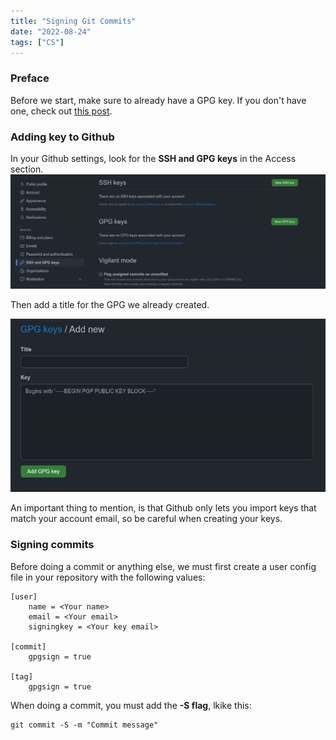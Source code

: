 ```yaml
---
title: "Signing Git Commits"
date: "2022-08-24"
tags: ["CS"]
---
```


### Preface
Before we start, make sure to already have a GPG key. If you don't have one, check out [this post](www.b3tinsky.dev/blog/gpgkeypair).

### Adding key to Github
In your Github settings, look for the __SSH and GPG keys__ in the Access section.
![SSH and GPG keys](./Screenshot_1.png)

Then add a title for the GPG we already created.

![Add new GPG key](./Screenshot_2.png)

An important thing to mention, is that Github only lets you import keys that match your account email, so be careful when creating your keys.

### Signing commits
Before doing a commit or anything else, we must first create a user config file in your repository with the following values:
```output
[user]
    name = <Your name>
    email = <Your email>
    signingkey = <Your key email>

[commit]
    gpgsign = true

[tag]
    gpgsign = true
```

When doing a commit, you must add the __-S flag__, lkike this:
```console
git commit -S -m "Commit message"
```